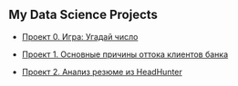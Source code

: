 ## My Data Science Projects


* [Проект 0. Игра: Угадай число](https://github.com/folderfor/data_science_projects/tree/main/project0)

* [Проект 1. Основные причины оттока клиентов банка](https://github.com/folderfor/data_science_projects/tree/main/project1)

* [Проект 2. Анализ резюме из HeadHunter](https://github.com/folderfor/data_science_updated/tree/master/project2)
